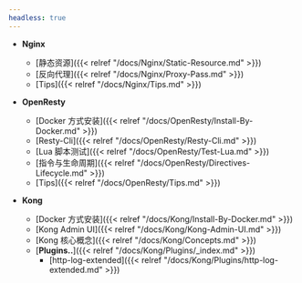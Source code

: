 ```yaml
---
headless: true
---
```




- **Nginx**
  - [静态资源]({{< relref "/docs/Nginx/Static-Resource.md" >}})
  - [反向代理]({{< relref "/docs/Nginx/Proxy-Pass.md" >}}) 
  - [Tips]({{< relref "/docs/Nginx/Tips.md" >}})

- **OpenResty**
  - [Docker 方式安装]({{< relref "/docs/OpenResty/Install-By-Docker.md" >}})
  - [Resty-Cli]({{< relref "/docs/OpenResty/Resty-Cli.md" >}})
  - [Lua 脚本测试]({{< relref "/docs/OpenResty/Test-Lua.md" >}})
  - [指令与生命周期]({{< relref "/docs/OpenResty/Directives-Lifecycle.md" >}})
  - [Tips]({{< relref "/docs/OpenResty/Tips.md" >}})
  
- **Kong**
  - [Docker 方式安装]({{< relref "/docs/Kong/Install-By-Docker.md" >}})
  - [Kong Admin UI]({{< relref "/docs/Kong/Kong-Admin-UI.md" >}})
  - [Kong 核心概念]({{< relref "/docs/Kong/Concepts.md" >}})
  - [**Plugins..**]({{< relref "/docs/Kong/Plugins/_index.md" >}})
    - [http-log-extended]({{< relref "/docs/Kong/Plugins/http-log-extended.md" >}})

  

